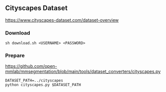 ## Cityscapes Dataset

https://www.cityscapes-dataset.com/dataset-overview

### Download

```shell
sh download.sh <USERNAME> <PASSWORD>
```

### Prepare

https://github.com/open-mmlab/mmsegmentation/blob/main/tools/dataset_converters/cityscapes.py

```shell
DATASET_PATH=../cityscapes
python cityscapes.py $DATASET_PATH
```
